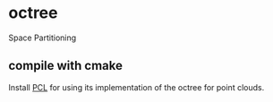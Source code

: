 # octree
Space Partitioning

## compile with cmake
Install [PCL][] for using its implementation of the octree for point clouds.
  
##

[PCL]: http://www.pointclouds.org


